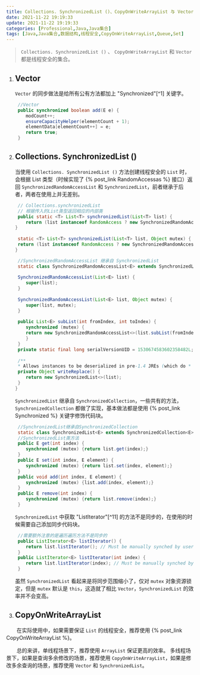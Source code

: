 ```yaml
---
title: Collections. SynchronizedList ()、CopyOnWriteArrayList 与 Vector 有什么区别？
date: 2021-11-22 19:19:33
update: 2021-11-22 19:19:33
categories: [Professional,Java,Java集合]
tags: [Java,Java集合,数据结构,线程安全,CopyOnWriteArrayList,Queue,Set]
---
```



> `Collections. SynchronizedList ()` 、 `CopyOnWriteArrayList` 和 `Vector` 都是线程安全的集合。
>

1. ## Vector

     `Vector` 的同步做法是给所有公有方法都加上 "Synchronized"[^1] 关键字。
    ```Java
     //Vector
     public synchronized boolean add(E e) {  
     	modCount++;  
     	ensureCapacityHelper(elementCount + 1);  
     	elementData[elementCount++] = e;  
     	return true;  
     }
    
    ```

<!-- more -->

2. ## Collections. SynchronizedList ()

    当使用 `Collections. SynchronizedList ()` 方法创建线程安全的 `List` 时，会根据 List 类型（时候实现了 {% post_link RandomAccessas %} 接口）返回 `SynchronizedRandomAccessList` 和 `SynchronizedList`，前者继承于后者，两者在使用上并无差别。
    ```Java
     // Collections.synchronizedList
     // 根据传入的List类型返回相应的内部类
     public static <T> List<T> synchronizedList(List<T> list) {  
     	return (list instanceof RandomAccess ? new SynchronizedRandomAccessList<>(list) : new SynchronizedList<>(list));  
    }  
      
     static <T> List<T> synchronizedList(List<T> list, Object mutex) { 
     return (list instanceof RandomAccess ? new SynchronizedRandomAccessList<>(list, mutex) : new SynchronizedList<>(list, mutex));  
    }
    ```

    ```Java
     //SynchronizedRandomAccessList 继承自 SynchronizedList
     static class SynchronizedRandomAccessList<E> extends SynchronizedList<E> implements RandomAccess {  
      
     SynchronizedRandomAccessList(List<E> list) {  
     	super(list);  
     }  
      
     SynchronizedRandomAccessList(List<E> list, Object mutex) {  
     	super(list, mutex);  
     }  
      
     public List<E> subList(int fromIndex, int toIndex) {  
     	synchronized (mutex) {  
     	return new SynchronizedRandomAccessList<>(list.subList(fromIndex, toIndex), mutex);  
     	}  
     }  
     private static final long serialVersionUID = 1530674583602358482L;  
      
     /**  
     * Allows instances to be deserialized in pre-1.4 JREs (which do * not have SynchronizedRandomAccessList).  SynchronizedList has * a readResolve method that inverts this transformation upon * deserialization. */ 
     private Object writeReplace() {  
     	return new SynchronizedList<>(list);  
     }  
    }
    ```

    `SynchronizedList` 继承自 `SynchronizedCollection`，一些共有的方法，`SynchronizedCollection` 都做了实现，基本做法都是使用 {% post_link Synchronized %} 关键字修饰代码块。
    ```Java
     //SynchronizedList继承自SynchronizedCollection
     static class SynchronizedList<E> extends SynchronizedCollection<E> implements List<E>{}
     //SynchronizedList类方法
     public E get(int index) {  
     	synchronized (mutex) {return list.get(index);}  
     }  
     public E set(int index, E element) {  
     	synchronized (mutex) {return list.set(index, element);}  
     }  
     public void add(int index, E element) {  
     	synchronized (mutex) {list.add(index, element);}  
     }  
     public E remove(int index) {  
     	synchronized (mutex) {return list.remove(index);}  
     }
    ```

    `SynchronizedList` 中获取 "ListIterator"[^11] 的方法不是同步的，在使用的时候需要自己添加同步代码块。
    ```Java
     //需要额外注意的是遍历遍历方法不是同步的
     public ListIterator<E> listIterator() {  
     	return list.listIterator(); // Must be manually synched by user  
     }  
     public ListIterator<E> listIterator(int index) {  
     	return list.listIterator(index); // Must be manually synched by user  
     }
    ```

    虽然 `SynchronizedList` 看起来是将同步范围缩小了，仅对 `mutex` 对象资源锁定，但是 `mutex` 默认是 `this`，这造就了相比 `Vector`，`SynchronizedList` 的效率并不会变高。
3. ## CopyOnWriteArrayList

　　在实际使用中，如果需要保证 `List` 的线程安全，推荐使用 {% post_link CopyOnWriteArrayList %}。

　　总的来讲，单线程场景下，推荐使用 `ArrayList` 保证更高的效率。
多线程场景下，如果是查询多余修改的场景，推荐使用 `CopyOnWriteArrayList`，如果是修改多余查询的场景，推荐使用 `Vector` 和 `SynchronizedList`。
